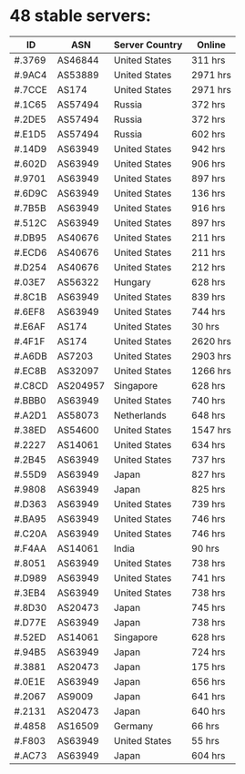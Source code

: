 # 48 stable servers:

| ID | ASN | Server Country | Online |
| ------ | ------ | ------ | ------ |
| #.3769 | AS46844 | United States | 311 hrs |
| #.9AC4 | AS53889 | United States | 2971 hrs |
| #.7CCE | AS174 | United States | 2971 hrs |
| #.1C65 | AS57494 | Russia | 372 hrs |
| #.2DE5 | AS57494 | Russia | 372 hrs |
| #.E1D5 | AS57494 | Russia | 602 hrs |
| #.14D9 | AS63949 | United States | 942 hrs |
| #.602D | AS63949 | United States | 906 hrs |
| #.9701 | AS63949 | United States | 897 hrs |
| #.6D9C | AS63949 | United States | 136 hrs |
| #.7B5B | AS63949 | United States | 916 hrs |
| #.512C | AS63949 | United States | 897 hrs |
| #.DB95 | AS40676 | United States | 211 hrs |
| #.ECD6 | AS40676 | United States | 211 hrs |
| #.D254 | AS40676 | United States | 212 hrs |
| #.03E7 | AS56322 | Hungary | 628 hrs |
| #.8C1B | AS63949 | United States | 839 hrs |
| #.6EF8 | AS63949 | United States | 744 hrs |
| #.E6AF | AS174 | United States | 30 hrs |
| #.4F1F | AS174 | United States | 2620 hrs |
| #.A6DB | AS7203 | United States | 2903 hrs |
| #.EC8B | AS32097 | United States | 1266 hrs |
| #.C8CD | AS204957 | Singapore | 628 hrs |
| #.BBB0 | AS63949 | United States | 740 hrs |
| #.A2D1 | AS58073 | Netherlands | 648 hrs |
| #.38ED | AS54600 | United States | 1547 hrs |
| #.2227 | AS14061 | United States | 634 hrs |
| #.2B45 | AS63949 | United States | 737 hrs |
| #.55D9 | AS63949 | Japan | 827 hrs |
| #.9808 | AS63949 | Japan | 825 hrs |
| #.D363 | AS63949 | United States | 739 hrs |
| #.BA95 | AS63949 | United States | 746 hrs |
| #.C20A | AS63949 | United States | 746 hrs |
| #.F4AA | AS14061 | India | 90 hrs |
| #.8051 | AS63949 | United States | 738 hrs |
| #.D989 | AS63949 | United States | 741 hrs |
| #.3EB4 | AS63949 | United States | 738 hrs |
| #.8D30 | AS20473 | Japan | 745 hrs |
| #.D77E | AS63949 | Japan | 738 hrs |
| #.52ED | AS14061 | Singapore | 628 hrs |
| #.94B5 | AS63949 | Japan | 724 hrs |
| #.3881 | AS20473 | Japan | 175 hrs |
| #.0E1E | AS63949 | Japan | 656 hrs |
| #.2067 | AS9009 | Japan | 641 hrs |
| #.2131 | AS20473 | Japan | 640 hrs |
| #.4858 | AS16509 | Germany | 66 hrs |
| #.F803 | AS63949 | United States | 55 hrs |
| #.AC73 | AS63949 | Japan | 604 hrs |

